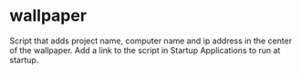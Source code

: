 # wallpaper
Script that adds project name, computer name and ip address in the center of the wallpaper. Add a link to the script in Startup Applications to run at startup.
